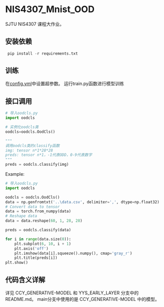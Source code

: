 # NIS4307_Mnist_OOD
SJTU NIS4307 课程大作业。

## 安装依赖

```python
 pip install -r requirements.txt
```

## 训练

 在[config.yml](./config.yml)中设置超参数。
 运行train.py函数进行模型训练

## 接口调用

```python
# 导入oodcls.py
import oodcls

# 实例化oodcls类
oodcls=oodcls.OodCls()

"""
调用oodcls类的classify函数
img: tensor n*1*28*28
preds: tensor n*1，-1代表ODD，0-9代表数字
"""
preds = oodcls.classify(img)
```

Example:
```python
# 导入oodcls.py
import oodcls

oodcls = oodcls.OodCls()
data = np.genfromtxt('..\data.csv', delimiter=',', dtype=np.float32)
# Convert data to tensor
data = torch.from_numpy(data)
# Reshape data
data = data.reshape(60, 1, 28, 28)

preds = oodcls.classify(data)

for i in range(data.size(0)):
    plt.subplot(6, 10, i + 1)
    plt.axis('off')
    plt.imshow(data[i].squeeze().numpy(), cmap='gray_r')
    plt.title(preds[i])
plt.show()
```

## 代码含义详解

 详见 CCY_GENERATIVE-MODEL 和 YYS_EARLY_LAYER 分支中的README.md。
 main分支中使用的是 CCY_GENERATIVE-MODEL 中的模型。

